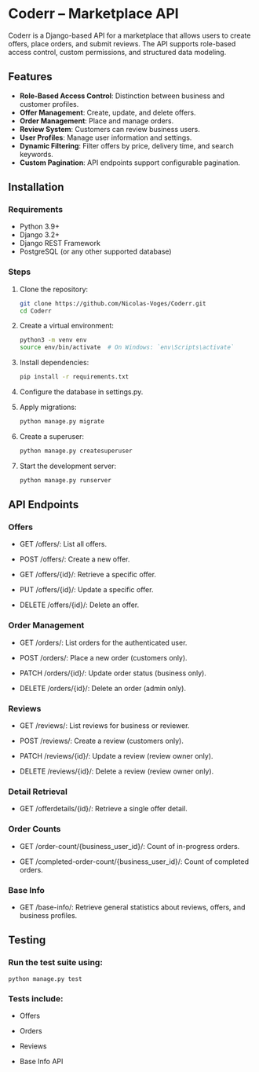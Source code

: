 # Coderr – Marketplace API

Coderr is a Django-based API for a marketplace that allows users to create offers, place orders, and submit reviews. The API supports role-based access control, custom permissions, and structured data modeling.

## Features

- **Role-Based Access Control**: Distinction between business and customer profiles.
- **Offer Management**: Create, update, and delete offers.
- **Order Management**: Place and manage orders.
- **Review System**: Customers can review business users.
- **User Profiles**: Manage user information and settings.
- **Dynamic Filtering**: Filter offers by price, delivery time, and search keywords.
- **Custom Pagination**: API endpoints support configurable pagination.

## Installation

### Requirements

- Python 3.9+
- Django 3.2+
- Django REST Framework
- PostgreSQL (or any other supported database)

### Steps

1. Clone the repository:

   ```bash
   git clone https://github.com/Nicolas-Voges/Coderr.git
   cd Coderr

2. Create a virtual environment:

   ```bash
   python3 -m venv env
   source env/bin/activate  # On Windows: `env\Scripts\activate`

3. Install dependencies:

   ```bash
   pip install -r requirements.txt

4. Configure the database in settings.py.

5. Apply migrations:

   ```bash
   python manage.py migrate

6. Create a superuser:

   ```bash
   python manage.py createsuperuser

7. Start the development server:

   ```bash
   python manage.py runserver


## API Endpoints
### Offers

    
- GET /offers/: List all offers.

- POST /offers/: Create a new offer.

- GET /offers/{id}/: Retrieve a specific offer.

- PUT /offers/{id}/: Update a specific offer.

- DELETE /offers/{id}/: Delete an offer.


###  Order Management

- GET /orders/: List orders for the authenticated user.

- POST /orders/: Place a new order (customers only).

- PATCH /orders/{id}/: Update order status (business only).

- DELETE /orders/{id}/: Delete an order (admin only).

### Reviews

- GET /reviews/: List reviews for business or reviewer.

- POST /reviews/: Create a review (customers only).

- PATCH /reviews/{id}/: Update a review (review owner only).

- DELETE /reviews/{id}/: Delete a review (review owner only).

### Detail Retrieval

- GET /offerdetails/{id}/: Retrieve a single offer detail.

### Order Counts

- GET /order-count/{business_user_id}/: Count of in-progress orders.

- GET /completed-order-count/{business_user_id}/: Count of completed orders.

### Base Info

- GET /base-info/: Retrieve general statistics about reviews, offers, and business profiles.

## Testing

### Run the test suite using:

    python manage.py test

### Tests include:

- Offers

- Orders
  
- Reviews

- Base Info API
